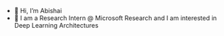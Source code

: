- 👋 Hi, I’m Abishai
- 👀 I am a Research Intern @ Microsoft Research and I am interested in Deep Learning Architectures

<!---
abinezer/abinezer is a ✨ special ✨ repository because its `README.md` (this file) appears on your GitHub profile.
You can click the Preview link to take a look at your changes.
--->
